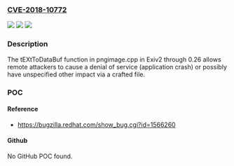 ### [CVE-2018-10772](https://cve.mitre.org/cgi-bin/cvename.cgi?name=CVE-2018-10772)
![](https://img.shields.io/static/v1?label=Product&message=n%2Fa&color=blue)
![](https://img.shields.io/static/v1?label=Version&message=n%2Fa&color=blue)
![](https://img.shields.io/static/v1?label=Vulnerability&message=n%2Fa&color=brighgreen)

### Description

The tEXtToDataBuf function in pngimage.cpp in Exiv2 through 0.26 allows remote attackers to cause a denial of service (application crash) or possibly have unspecified other impact via a crafted file.

### POC

#### Reference
- https://bugzilla.redhat.com/show_bug.cgi?id=1566260

#### Github
No GitHub POC found.

